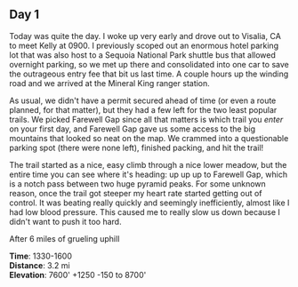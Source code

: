 ## Day 1

Today was quite the day.  I woke up very early and drove out to Visalia, CA to meet Kelly at 0900.  I previously scoped out an enormous hotel parking lot that was also host to a Sequoia National Park shuttle bus that allowed overnight parking, so we met up there and consolidated into one car to save the outrageous entry fee that bit us last time.  A couple hours up the winding road and we arrived at the Mineral King ranger station.

As usual, we didn't have a permit secured ahead of time (or even a route planned, for that matter), but they had a few left for the two least popular trails.  We picked Farewell Gap since all that matters is which trail you *enter* on your first day, and Farewell Gap gave us some access to the big mountains that looked so neat on the map.  We crammed into a questionable parking spot (there were none left), finished packing, and hit the trail!

The trail started as a nice, easy climb through a nice lower meadow, but the entire time you can see where it's heading: up up up to Farewell Gap, which is a notch pass between two huge pyramid peaks.  For some unknown reason, once the trail got steeper my heart rate started getting out of control.  It was beating really quickly and seemingly inefficiently, almost like I had low blood pressure.  This caused me to really slow us down because I didn't want to push it too hard.

After 6 miles of grueling uphill

**Time**: 1330-1600  
**Distance**: 3.2 mi  
**Elevation**: 7600' +1250 -150 to 8700'  
